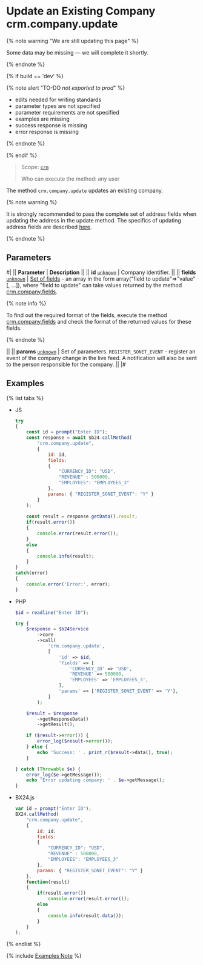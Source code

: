 # Update an Existing Company crm.company.update

{% note warning "We are still updating this page" %}

Some data may be missing — we will complete it shortly.

{% endnote %}

{% if build == 'dev' %}

{% note alert "TO-DO _not exported to prod_" %}

- edits needed for writing standards
- parameter types are not specified
- parameter requirements are not specified
- examples are missing
- success response is missing
- error response is missing

{% endnote %}

{% endif %}

> Scope: [`crm`](../../scopes/permissions.md)
>
> Who can execute the method: any user

The method `crm.company.update` updates an existing company.

{% note warning %}

It is strongly recommended to pass the complete set of address fields when updating the address in the update method. The specifics of updating address fields are described [here](../data-types.md).

{% endnote %}

## Parameters

#|
|| **Parameter** | **Description** ||
|| **id**
[`unknown`](../../data-types.md) | Company identifier. ||
|| **fields**
[`unknown`](../../data-types.md) | [Set of fields](./crm-company-add.md) - an array in the form array("field to update"=>"value"[, ...]), where "field to update" can take values returned by the method [crm.company.fields](./crm-company-fields.md). 

{% note info %}

To find out the required format of the fields, execute the method [crm.company.fields](./crm-company-fields.md) and check the format of the returned values for these fields.

{% endnote %}

 ||
|| **params**
[`unknown`](../../data-types.md) | Set of parameters. `REGISTER_SONET_EVENT` - register an event of the company change in the live feed. A notification will also be sent to the person responsible for the company. ||
|#

## Examples

{% list tabs %}

- JS


    ```js
    try
    {
    	const id = prompt("Enter ID");
    	const response = await $b24.callMethod(
    		"crm.company.update",
    		{
    			id: id,
    			fields:
    			{
    				"CURRENCY_ID": "USD",
    				"REVENUE" : 500000,
    				"EMPLOYEES": "EMPLOYEES_3"
    			},
    			params: { "REGISTER_SONET_EVENT": "Y" }
    		}
    	);
    	
    	const result = response.getData().result;
    	if(result.error())
    	{
    		console.error(result.error());
    	}
    	else
    	{
    		console.info(result);
    	}
    }
    catch(error)
    {
    	console.error('Error:', error);
    }
    ```

- PHP


    ```php
    $id = readline("Enter ID");
    
    try {
        $response = $b24Service
            ->core
            ->call(
                'crm.company.update',
                [
                    'id' => $id,
                    'fields' => [
                        'CURRENCY_ID' => 'USD',
                        'REVENUE' => 500000,
                        'EMPLOYEES' => 'EMPLOYEES_3',
                    ],
                    'params' => ['REGISTER_SONET_EVENT' => 'Y'],
                ]
            );
    
        $result = $response
            ->getResponseData()
            ->getResult();
    
        if ($result->error()) {
            error_log($result->error());
        } else {
            echo 'Success: ' . print_r($result->data(), true);
        }
    
    } catch (Throwable $e) {
        error_log($e->getMessage());
        echo 'Error updating company: ' . $e->getMessage();
    }
    ```

- BX24.js

    ```js
    var id = prompt("Enter ID");
    BX24.callMethod(
        "crm.company.update",
        {
            id: id,
            fields:
            {
                "CURRENCY_ID": "USD",
                "REVENUE" : 500000,
                "EMPLOYEES": "EMPLOYEES_3"
            },
            params: { "REGISTER_SONET_EVENT": "Y" }
        },
        function(result)
        {
            if(result.error())
                console.error(result.error());
            else
            {
                console.info(result.data());
            }
        }
    );
    ```

{% endlist %}

{% include [Examples Note](../../../_includes/examples.md) %}
